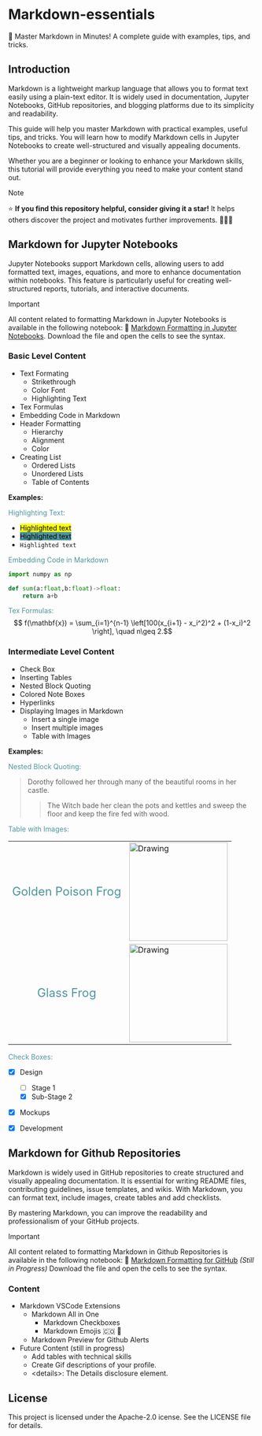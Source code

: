 # Markdown-essentials
🚀 Master Markdown in Minutes! A complete guide with examples, tips, and tricks.


## Introduction

Markdown is a lightweight markup language that allows you to format text easily using a plain-text editor. It is widely used in documentation, Jupyter Notebooks, GitHub repositories, and blogging platforms due to its simplicity and readability.

This guide will help you master Markdown with practical examples, useful tips, and tricks. You will learn how to modify Markdown cells in Jupyter Notebooks to create well-structured and visually appealing documents.

Whether you are a beginner or looking to enhance your Markdown skills, this tutorial will provide everything you need to make your content stand out. 

> [!NOTE]
> ⭐ **If you find this repository helpful, consider giving it a star!** It helps others discover the project and motivates further improvements. :frog::dog:✨


## Markdown for Jupyter Notebooks

Jupyter Notebooks support Markdown cells, allowing users to add formatted text, images, equations, and more to enhance documentation within notebooks. This feature is particularly useful for creating well-structured reports, tutorials, and interactive documents.

> [!IMPORTANT]
> All content related to formatting Markdown in Jupyter Notebooks is available in the following notebook: 🔗 [Markdown Formatting in Jupyter Notebooks](https://github.com/edserranoc/Markdown-essentials/blob/main/Markdown%20Formatting%20in%20Jupyter%20Notebooks.ipynb). Download the file and open the cells to see the syntax.


### Basic Level Content

- Text Formating
    - Strikethrough
    - Color Font
    - Highlighting Text
- Tex Formulas
- Embedding Code in Markdown
- Header Formatting
    - Hierarchy
    - Alignment
    - Color
- Creating List
    - Ordered Lists
    - Unordered Lists
    - Table of Contents

**Examples:**

<font color="#4F959D">Highlighting Text:</font>
- <mark>Highlighted text</mark> <br>
- <mark style="background-color: #4F959D">Highlighted text</mark> <br> 
- `Highlighted text`

<font color="#4F959D">Embedding Code in Markdown</font>
    
```python
import numpy as np

def sum(a:float,b:float)->float:
    return a+b
```

<font color="#4F959D">Tex Formulas:</font>
$$ f(\mathbf{x}) = \sum_{i=1}^{n-1} \left[100(x_{i+1} - x_i^2)^2 + (1-x_i)^2 \right],
\quad n\geq 2.$$


### Intermediate Level Content

- Check Box
- Inserting Tables
- Nested Block Quoting
- Colored Note Boxes
- Hyperlinks
- Displaying Images in Markdown
    - Insert a single image
    - Insert multiple images
    - Table with Images   

**Examples:**

<font color="#4F959D">Nested Block Quoting:</font>

> Dorothy followed her through many of the beautiful rooms in her castle.
>> The Witch bade her clean the pots and kettles and sweep the floor and keep the fire fed with wood.

<font color="#4F959D">Table with Images:</font>

<center>
<table>
<tr>
<td> <center><font size="5" color="#4F959D" >Golden Poison Frog </font></center> </td>
<td> <img src="https://www.treehugger.com/thmb/FMhCaytYSaXVh1h5ftgN_aoBeqE=/1500x0/filters:no_upscale():max_bytes(150000):strip_icc()/GettyImages-115042394-19c9bc12e4b241ea94c4fac4130fcb8f.jpg" alt="Drawing" style="width: 200px;"/> </td>    
</tr>
<tr>
<td> <center><font size="5" color="#4F959D" > Glass Frog</font></center> </td>
<td> <img src="https://imagenes.elpais.com/resizer/v2/https%3A%2F%2Fep01.epimg.net%2Felpais%2Fimagenes%2F2017%2F05%2F29%2Fciencia%2F1496047502_788600_1496059078_noticia_fotograma.jpg?auth=ef2cf30ce01c6a9482ec147c0e8c64cbd1d607a68357b185291e0d082420b6e7&width=1960&height=1103&smart=true" alt="Drawing" style="width: 200px;"/> </td>    
</tr>
</table>
</center>

<font color="#4F959D">Check Boxes:</font>
- [x] Design
    - [ ] Stage 1
    - [x] Sub-Stage 2
- [x] Mockups
- [x] Development


## Markdown for Github Repositories

Markdown is widely used in GitHub repositories to create structured and visually appealing documentation. It is essential for writing README files, contributing guidelines, issue templates, and wikis. With Markdown, you can format text, include images, create tables and add checklists.

By mastering Markdown, you can improve the readability and professionalism of your GitHub projects.

> [!IMPORTANT]
> All content related to formatting Markdown in Github Repositories is available in the following notebook:  🔗 [Markdown Formatting for GitHub](https://github.com/edserranoc/Markdown-essentials/blob/main/Format%20-%20Markdown.md) *(Still in Progress)* Download the file and open the cells to see the syntax.

### Content 
- Markdown VSCode Extensions
  - Markdown All in One
    - Markdown Checkboxes
    - Markdown Emojis :colombia: :space_invader:
  - Markdown Preview for Github Alerts
- Future Content (still in progress)
  - Add tables with technical skills
  - Create Gif descriptions of your profile.
  - \<details\>: The Details disclosure element.


## License
This project is licensed under the Apache-2.0 icense. See the LICENSE file for details.

